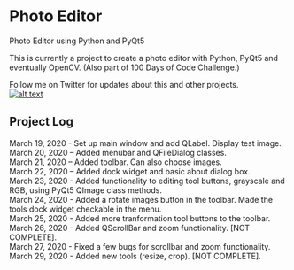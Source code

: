 # Photo Editor 
Photo Editor using Python and PyQt5

This is currently a project to create a photo editor with Python, PyQt5 and eventually OpenCV. 
(Also part of 100 Days of Code Challenge.)

Follow me on Twitter for updates about this and other projects.  
[![alt text][1.1]][1]

[1.1]: http://i.imgur.com/tXSoThF.png (twitter icon with padding)

[1]: http://www.twitter.com/RedHuli

## Project Log
March 19, 2020 - Set up main window and add QLabel. Display test image.  
March 20, 2020 – Added menubar and QFileDialog classes.  
March 21, 2020 – Added toolbar. Can also choose images.  
March 22, 2020 – Added dock widget and basic about dialog box.  
March 23, 2020 - Added functionality to editing tool buttons, grayscale and RGB, using PyQt5 QImage class methods.  
March 24, 2020 - Added a rotate images button in the toolbar. Made the tools dock widget checkable in the menu.  
March 25, 2020 - Added more tranformation tool buttons to the toolbar.  
March 26, 2020 - Added QScrollBar and zoom functionality. [NOT COMPLETE].    
March 27, 2020 - Fixed a few bugs for scrollbar and zoom functionality.
March 29, 2020 - Added new tools (resize, crop). [NOT COMPLETE]. 
